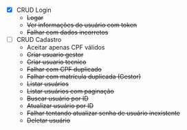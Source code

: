 - [x] CRUD Login
    - ~~Logar~~
    - ~~Ver informações do usuário com token~~
    - ~~Falhar com dados incorretos~~
- [ ] CRUD Cadastro
    - Aceitar apenas CPF válidos
    - ~~Criar usuario gestor~~
    - ~~Criar usuario tecnico~~
    - ~~Falhar com CPF duplicado~~
    - ~~Falhar com matrícula duplicada (Gestor)~~
    - ~~Listar usuários~~
    - ~~Listar usuários com paginação~~
    - ~~Buscar usuário por ID~~
    - ~~Atualizar usuário por ID~~
    - ~~Falhar tentando atualizar senha de usuário inexistente~~
    - ~~Deletar usuário~~

